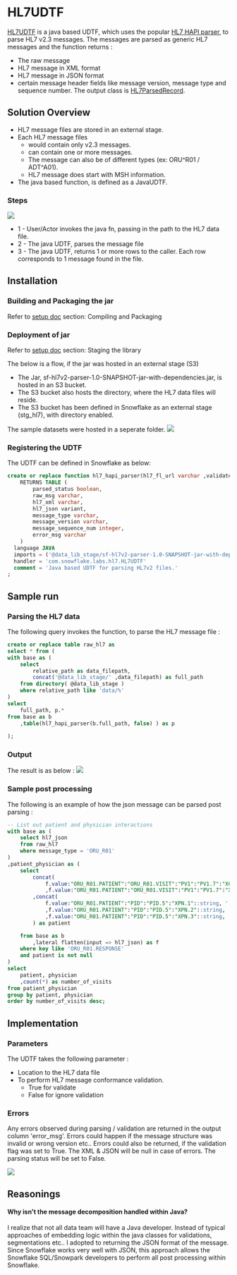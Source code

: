 # HL7UDTF 

[HL7UDTF](../../src/main/java/com/snowflake/labs/hl7/HL7UDTF.java) is a java based UDTF, which uses 
the popular [HL7 HAPI parser](https://hapifhir.github.io/hapi-hl7v2/), to parse HL7 v2.3 messages. The messages are parsed as generic HL7 messages and the function returns :
- The raw message
- HL7 message in XML format
- HL7 message in JSON format
- certain message header fields like message version, message type and sequence number.
The output class is [HL7ParsedRecord](../../src/main/java/com/snowflake/labs/hl7/HL7ParsedRecord.java).

## Solution Overview
- HL7 message files are stored in an external stage.
- Each HL7 message files 
  - would contain only v2.3 messages. 
  - can contain one or more messages. 
  - The message can also be of different types (ex: ORU^R01 / ADT^A01).
  - HL7 message does start with MSH information.
- The java based function, is defined as a JavaUDTF.

### Steps
![](images/hludtf_solution_overview.png)

* 1 - User/Actor invokes the java fn, passing in the path to the HL7 data file.
* 2 - The java UDTF, parses the message file
* 3 - The java UDTF, returns 1 or more rows to the caller. Each row corresponds to 1 message found in the file.

## Installation 

### Building and Packaging the jar
Refer to [setup doc](../setup_java.md) section: Compiling and Packaging

### Deployment of jar
Refer to [setup doc](../setup_java.md) section: Staging the library

The below is a flow, if the jar was hosted in an external stage (S3)
* The Jar, sf-hl7v2-parser-1.0-SNAPSHOT-jar-with-dependencies.jar, is hosted in an S3 bucket. 
* The S3 bucket also hosts the directory, where the HL7 data files will reside.
* The S3 bucket has been defined in Snowflake as an external stage (stg_hl7), with directory enabled.

The sample datasets were hosted in a seperate folder.
![](./images/s3_hosted_data.png)

### Registering the UDTF

The UDTF can be defined in Snowflake as below:
```sql
create or replace function hl7_hapi_parser(hl7_fl_url varchar ,validate_message boolean)
    RETURNS TABLE ( 
        parsed_status boolean, 
        raw_msg varchar, 
        hl7_xml varchar,  
        hl7_json variant,  
        message_type varchar, 
        message_version varchar, 
        message_sequence_num integer, 
        error_msg varchar 
    )
  language JAVA
  imports = ('@data_lib_stage/sf-hl7v2-parser-1.0-SNAPSHOT-jar-with-dependencies.jar')
  handler = 'com.snowflake.labs.hl7.HL7UDTF'
  comment = 'Java based UDTF for parsing HL7v2 files.'
;
``` 

## Sample run

### Parsing the HL7 data

The following query invokes the function, to parse the HL7 message file :

```sql
create or replace table raw_hl7 as
select * from (
with base as (
    select 
        relative_path as data_filepath,
        concat('@data_lib_stage/' ,data_filepath) as full_path
    from directory( @data_lib_stage )
    where relative_path like 'data/%'
)
select 
    full_path, p.* 
from base as b
    ,table(hl7_hapi_parser(b.full_path, false) ) as p
 
);
``` 
### Output

The result is as below :
![](images/hl7_java_udtf_result.png)

### Sample post processing
The following is an example of how the json message can be parsed post parsing :

```sql
-- List out patient and physician interactions
with base as (
    select hl7_json 
    from raw_hl7
    where message_type = 'ORU_R01'
)
,patient_physician as (
    select 
        concat(
            f.value:"ORU_R01.PATIENT":"ORU_R01.VISIT":"PV1":"PV1.7":"XCN.2"::string, ' '
            ,f.value:"ORU_R01.PATIENT":"ORU_R01.VISIT":"PV1":"PV1.7":"XCN.3"::string) as physician
        ,concat(
            f.value:"ORU_R01.PATIENT":"PID":"PID.5":"XPN.1"::string, ' '
            ,f.value:"ORU_R01.PATIENT":"PID":"PID.5":"XPN.2"::string, ' '
            ,f.value:"ORU_R01.PATIENT":"PID":"PID.5":"XPN.3"::string, ' '
        ) as patient

    from base as b
        ,lateral flatten(input => hl7_json) as f
    where key like 'ORU_R01.RESPONSE'
    and patient is not null
)
select
    patient, physician
    ,count(*) as number_of_visits
from patient_physician
group by patient, physician
order by number_of_visits desc;
 ```

## Implementation

### Parameters
The UDTF takes the following parameter :
 - Location to the HL7 data file
 - To perform HL7 message conformance validation. 
   - True for validate
   - False for ignore validation 

### Errors
Any errors observed during parsing / validation are returned in the output column 'error_msg'. Errors could happen if the message structure was invalid or wrong version etc.. Errors could also be returned, if the validation flag was set to True. The XML & JSON will be null in case of errors. The parsing status will be set to False.

![](images/hl7_parsing_error.png)

## Reasonings

#### Why isn't the message decomposition handled within Java? 
I realize that not all data team will have a Java developer. Instead of typical approaches of embedding logic within the java classes for validations, segmentations etc.. I adopted to returning the JSON format of the message. Since Snowflake works very well with JSON, this approach allows the Snowflake SQL/Snowpark developers to perform all post processing within Snowflake. 

